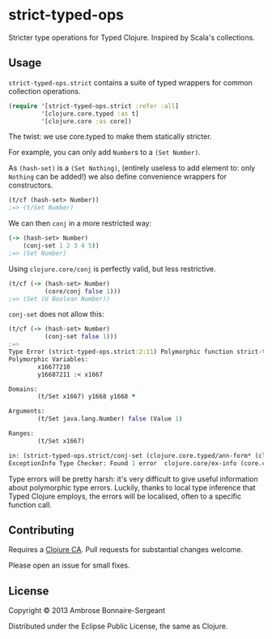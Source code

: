 # strict-typed-ops

Stricter type operations for Typed Clojure. Inspired by Scala's collections.

## Usage

`strict-typed-ops.strict` contains a suite of typed wrappers for common collection operations.

```clojure
(require '[strict-typed-ops.strict :refer :all]
         '[clojure.core.typed :as t]
         '[clojure.core :as core])
```

The twist: we use core.typed to make them statically stricter.

For example, you can only add `Number`s to a `(Set Number)`. 

As `(hash-set)` is a
`(Set Nothing)`, (entirely useless to add element to: only `Nothing` can be added!)
we also define convenience wrappers for constructors.

```clojure
(t/cf (hash-set> Number))
;=> (t/Set Number)
```

We can then `conj` in a more restricted way:

```clojure
(-> (hash-set> Number)
    (conj-set 1 2 3 4 5))
;=> (Set Number)
```

Using `clojure.core/conj` is perfectly valid, but less restrictive.

```clojure
(t/cf (-> (hash-set> Number)
          (core/conj false 1)))
;=> (Set (U Boolean Number))

```

`conj-set` does not allow this:

```clojure
(t/cf (-> (hash-set> Number)
          (conj-set false 1)))
;=> 
Type Error (strict-typed-ops.strict:2:11) Polymorphic function strict-typed-ops.strict/conj-set could not be applied to arguments:
Polymorphic Variables:
        x16677210
        y16687211 :< x1667

Domains:
        (t/Set x1667) y1668 y1668 *

Arguments:
        (t/Set java.lang.Number) false (Value 1)

Ranges:
        (t/Set x1667)

in: (strict-typed-ops.strict/conj-set (clojure.core.typed/ann-form* (clojure.core/hash-set) (quote (clojure.core.typed/Set Number))) false 1)
ExceptionInfo Type Checker: Found 1 error  clojure.core/ex-info (core.clj:4327)
```

Type errors will be pretty harsh: it's very difficult to give useful information about
polymorphic type errors. Luckily, thanks to local type inference that Typed Clojure
employs, the errors will be localised, often to a specific function call.

## Contributing

Requires a [Clojure CA](http://clojure.org/contributing). Pull requests for substantial
changes welcome.

Please open an issue for small fixes.

## License

Copyright © 2013 Ambrose Bonnaire-Sergeant

Distributed under the Eclipse Public License, the same as Clojure.
